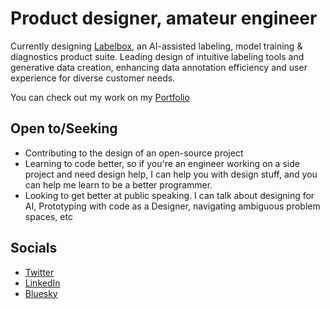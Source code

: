 # Product designer, amateur engineer

Currently designing [Labelbox](https://labelbox.com), an AI-assisted labeling, model training & diagnostics product suite. Leading design of intuitive labeling tools and generative data creation, enhancing data annotation efficiency and user experience for diverse customer needs.

You can check out my work on my [Portfolio](https://atharvapatil.space/)

## Open to/Seeking
- Contributing to the design of an open-source project
- Learning to code better, so if you're an engineer working on a side project and need design help, I can help you with design stuff, and you can help me learn to be a better programmer. 
- Looking to get better at public speaking. I can talk about designing for AI, Prototyping with code as a Designer, navigating ambiguous problem spaces, etc

## Socials
- [Twitter](https://twitter.com/_atharvapatil)
- [LinkedIn](https://www.linkedin.com/in/atharvaabhaypatil/)
- [Bluesky](https://bsky.app/profile/atharva-patil.bsky.social)
